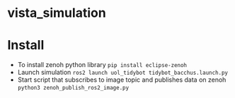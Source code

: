 # vista_simulation

# Install
- To install zenoh python library `pip install eclipse-zenoh`
- Launch simulation `ros2 launch uol_tidybot tidybot_bacchus.launch.py`
- Start script that subscribes to image topic and publishes data on zenoh `python3 zenoh_publish_ros2_image.py `